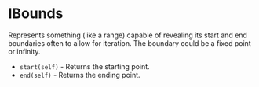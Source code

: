 # IBounds

Represents something (like a range) capable of revealing its start and end boundaries often to allow for iteration.  The boundary could be a fixed point or infinity.

* `start(self)` - Returns the starting point.
* `end(self)` - Returns the ending point.
